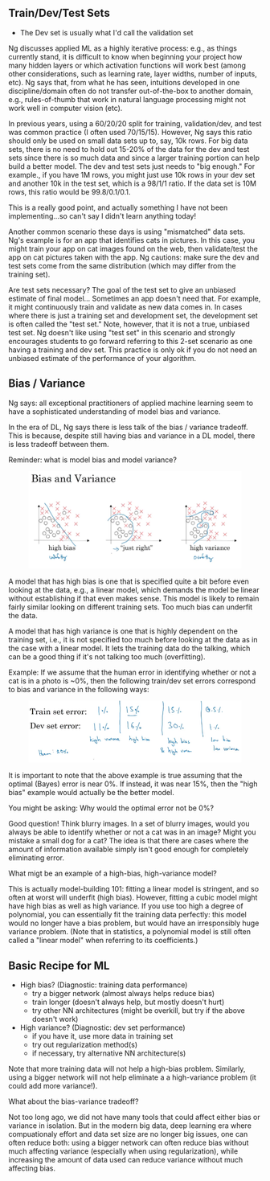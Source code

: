 

## Train/Dev/Test Sets
* The Dev set is usually what I'd call the validation set

Ng discusses applied ML as a highly iterative process: e.g., as things currently stand, it is difficult
to know when beginning your project how many hidden layers or which activation functions
will work best (among other considerations, such as learning rate, layer widths, number of inputs, etc).  Ng says that,
from what he has seen, intuitions developed in one discipline/domain often do not transfer out-of-the-box
to another domain, e.g., rules-of-thumb that work in natural language processing might not 
work well in computer vision (etc).

In previous years, using a 60/20/20 split for training, validation/dev, and test was common practice (I often
used 70/15/15).  However, Ng says this ratio should only be used on small data sets up to, say, 10k rows.  For big
data sets, there is no need to hold out 15-20\% of the data for the dev and test sets since there is so much 
data and since a larger training portion can help build a better model.  The dev and test sets just needs to "big enough."
For example., if you have 1M rows, you might just use 10k rows in your dev set and another 10k in the test set, which is a
98/1/1 ratio.  If the data set is 10M rows, this ratio would be 99.8/0.1/0.1.

This is a really good point, and actually something I have not been implementing...so can't say I didn't learn
anything today!

Another common scenario these days is using "mismatched" data sets.  Ng's example is for an app that identifies cats
in pictures.  In this case, you might train your app on cat images found on the web, then validate/test the app on
cat pictures taken with the app.  Ng cautions: make sure the dev and test sets come from the
same distribution (which may differ from the training set).

Are test sets necessary?  The goal of the test set to give an unbiased estimate of final model... Sometimes an
app doesn't need that.  For example, it might continuously train and validate as new data comes in.  In cases
where there is just a training set and development set, the development set is often called the "test set."  Note,
however, that it is not a true, unbiased test set.  Ng doesn't like using "test set" in this scenario and strongly
encourages students to go forward referring to this 2-set scenario as one having a training and dev set.  This
practice is only ok if you do not need an unbiased estimate of the performance of your algorithm.


## Bias / Variance 
Ng says: all exceptional practitioners of applied machine learning seem to have a sophisticated understanding of
model bias and variance.

In the era of DL, Ng says there is less talk of the bias / variance tradeoff.  This is because, despite still
having bias and variance in a DL model, there is less tradeoff between them.  

Reminder: what is model bias and model variance?
<figure>
<img src="/images/bias-variance.png" width="600vw">
</figure>

A model that has high bias is one that is specified quite a bit before even looking at the data, e.g.,
a linear model, which demands the model be linear without establishing if that even makes sense.  This model
is likely to remain fairly similar looking on different training sets.  Too much bias can underfit the data.

A model that has high variance is one that is highly dependent on the training set, i.e., it is not specified
too much before looking at the data as in the case with a linear model.  It lets the training data do the talking,
which can be a good thing if it's not talking too much (overfitting).

Example: If we assume that the human error in identifying whether or not a cat is in a photo is ~0\%, then
the following train/dev set errors correspond to bias and variance in the following ways:

<figure>
<img src="/images/bias-variance-error.png", width="600vw">
</figure>

It is important to note that the above example is true assuming that the optimal (Bayes) error is near 0\%.  If
instead, it was near 15\%, then the "high bias" example would actually be the better model.

You might be asking:  Why would the optimal error not be 0%?

Good question! Think blurry images. In a set of blurry images, would you always be able to identify whether or
not a cat was in an image?  Might you mistake a small dog for a cat?  The idea is that there are cases where
the amount of information available simply isn't good enough for completely eliminating error.

What migt be an example of a high-bias, high-variance model?

This is actually model-building 101: fitting a linear model is stringent, and so often at worst will underfit (high
bias). However, fitting a cubic model might have high bias as well as high variance.  If you use too high a degree of 
polynomial, you can essentially fit the training data perfectly: this model would no longer have a bias problem, but
would have an irresponsibly huge variance problem.  (Note that in statistics, a polynomial model is still often called
a "linear model" when referring to its coefficients.)

## Basic Recipe for ML
* High bias?  (Diagnostic: training data performance)
  - try a bigger network (almost always helps reduce bias)
  - train longer (doesn't always help, but mostly doesn't hurt)
  - try other NN architectures (might be overkill, but try if the above doesn't work)
* High variance?  (Diagnostic: dev set performance)
  - if you have it, use more data in training set
  - try out regularization method(s)
  - if necessary, try alternative NN architecture(s)

Note that more training data will not help a high-bias problem.  Similarly, using a bigger
network will not help eliminate a a high-variance problem (it could add more variance!).

What about the bias-variance tradeoff?

Not too long ago, we did not have many tools that could affect either bias or variance in 
isolation. But in the modern big data, deep learning era where compuationaly effort and data set
size are no longer big issues, one can often reduce both: using a bigger network can often reduce
bias without much affecting variance (especially when using regularization), while increasing 
the amount of data used can reduce variance without much affecting bias.












